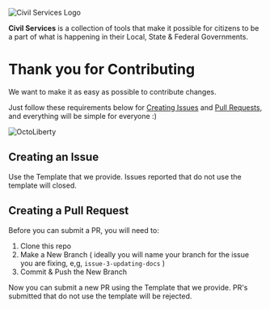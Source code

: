 ![Civil Services Logo](https://cdn.civil.services/common/github-logo.png "Civil Services Logo")

__Civil Services__ is a collection of tools that make it possible for citizens to be a part of what is happening in their Local, State & Federal Governments.

Thank you for Contributing
===

We want to make it as easy as possible to contribute changes. 

Just follow these requirements below for [Creating Issues](https://github.com/CivilServiceUSA/api/issues/new) and [Pull Requests](https://github.com/CivilServiceUSA/api/pull/new), and everything will be simple for everyone :)

![OctoLiberty](https://octodex.github.com/images/octoliberty.png "OctoLiberty")

Creating an Issue
---

Use the Template that we provide.  Issues reported that do not use the template will closed.


Creating a Pull Request
---

Before you can submit a PR, you will need to:

1. Clone this repo
2. Make a New Branch ( ideally you will name your branch for the issue you are fixing, e,g, `issue-3-updating-docs` )
3. Commit & Push the New Branch

Now you can submit a new PR using the Template that we provide.  PR's submitted that do not use the template will be rejected.
